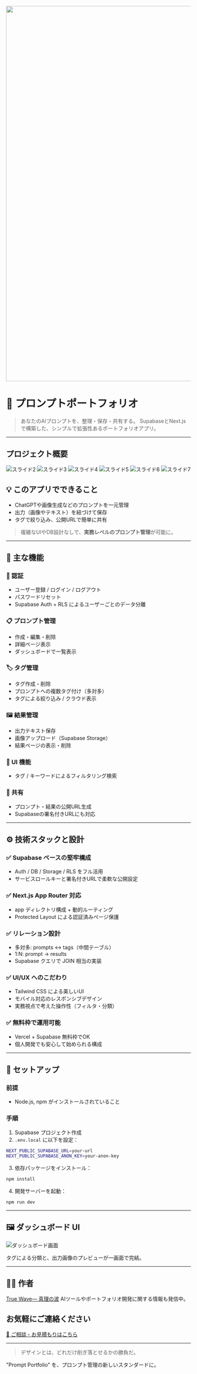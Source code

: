 <p align="center">
<img width="1536" height="1024" alt="段落テキスト" src="https://github.com/user-attachments/assets/e7c25410-8485-4745-ac6a-0d787ac0aaf6" />
</p>

# 🧠 プロンプトポートフォリオ

> あなたのAIプロンプトを、整理・保存・共有する。
> SupabaseとNext.jsで構築した、シンプルで拡張性あるポートフォリオアプリ。

---
## プロジェクト概要
![スライド2](https://github.com/TomoProgrammingDayori/my-ai-portfolio-clean/blob/main/%E8%B3%87%E6%96%99/AI%20%E3%83%97%E3%83%AD%E3%83%B3%E3%83%97%E3%83%88%20%E3%82%B9%E3%83%A9%E3%82%A4%E3%83%89/%E3%82%B9%E3%83%A9%E3%82%A4%E3%83%892.PNG)
![スライド3](https://github.com/TomoProgrammingDayori/my-ai-portfolio-clean/blob/main/%E8%B3%87%E6%96%99/AI%20%E3%83%97%E3%83%AD%E3%83%B3%E3%83%97%E3%83%88%20%E3%82%B9%E3%83%A9%E3%82%A4%E3%83%89/%E3%82%B9%E3%83%A9%E3%82%A4%E3%83%893.PNG)
![スライド4](https://github.com/TomoProgrammingDayori/my-ai-portfolio-clean/blob/main/%E8%B3%87%E6%96%99/AI%20%E3%83%97%E3%83%AD%E3%83%B3%E3%83%97%E3%83%88%20%E3%82%B9%E3%83%A9%E3%82%A4%E3%83%89/%E3%82%B9%E3%83%A9%E3%82%A4%E3%83%894.PNG)
![スライド5](https://github.com/TomoProgrammingDayori/my-ai-portfolio-clean/blob/main/%E8%B3%87%E6%96%99/AI%20%E3%83%97%E3%83%AD%E3%83%B3%E3%83%97%E3%83%88%20%E3%82%B9%E3%83%A9%E3%82%A4%E3%83%89/%E3%82%B9%E3%83%A9%E3%82%A4%E3%83%895.PNG)
![スライド6](https://github.com/TomoProgrammingDayori/my-ai-portfolio-clean/blob/main/%E8%B3%87%E6%96%99/AI%20%E3%83%97%E3%83%AD%E3%83%B3%E3%83%97%E3%83%88%20%E3%82%B9%E3%83%A9%E3%82%A4%E3%83%89/%E3%82%B9%E3%83%A9%E3%82%A4%E3%83%896.PNG)
![スライド7](https://github.com/TomoProgrammingDayori/my-ai-portfolio-clean/blob/main/%E8%B3%87%E6%96%99/AI%20%E3%83%97%E3%83%AD%E3%83%B3%E3%83%97%E3%83%88%20%E3%82%B9%E3%83%A9%E3%82%A4%E3%83%89/%E3%82%B9%E3%83%A9%E3%82%A4%E3%83%897.PNG)

## 💡 このアプリでできること

* ChatGPTや画像生成などのプロンプトを一元管理
* 出力（画像やテキスト）を紐づけて保存
* タグで絞り込み、公開URLで簡単に共有

> 複雑なUIやDB設計なしで、**実務レベルのプロンプト管理**が可能に。

---

## 🚀 主な機能

### 🔐 認証

* ユーザー登録 / ログイン / ログアウト
* パスワードリセット
* Supabase Auth + RLS によるユーザーごとのデータ分離

### 📋 プロンプト管理

* 作成・編集・削除
* 詳細ページ表示
* ダッシュボードで一覧表示

### 🏷 タグ管理

* タグ作成・削除
* プロンプトへの複数タグ付け（多対多）
* タグによる絞り込み / クラウド表示

### 🖼 結果管理

* 出力テキスト保存
* 画像アップロード（Supabase Storage）
* 結果ページの表示・削除

### 🔎 UI 機能

* タグ / キーワードによるフィルタリング検索

### 🔗 共有

* プロンプト・結果の公開URL生成
* Supabaseの署名付きURLにも対応

---

## ⚙️ 技術スタックと設計

### ✅ Supabase ベースの堅牢構成

* Auth / DB / Storage / RLS をフル活用
* サービスロールキーと署名付きURLで柔軟な公開設定

### ✅ Next.js App Router 対応

* app ディレクトリ構成 + 動的ルーティング
* Protected Layout による認証済みページ保護

### ✅ リレーション設計

* 多対多: prompts ↔ tags（中間テーブル）
* 1\:N: prompt → results
* Supabase クエリで JOIN 相当の実装

### ✅ UI/UX へのこだわり

* Tailwind CSS による美しいUI
* モバイル対応のレスポンシブデザイン
* 実務視点で考えた操作性（フィルタ・分類）

### ✅ 無料枠で運用可能

* Vercel + Supabase 無料枠でOK
* 個人開発でも安心して始められる構成

---

## 🧪 セットアップ

### 前提

* Node.js, npm がインストールされていること

### 手順

1. Supabase プロジェクト作成
2. `.env.local` に以下を設定：

```bash
NEXT_PUBLIC_SUPABASE_URL=your-url
NEXT_PUBLIC_SUPABASE_ANON_KEY=your-anon-key
```

3. 依存パッケージをインストール：

```bash
npm install
```

4. 開発サーバーを起動：

```bash
npm run dev
```

---

## 🖼 ダッシュボード UI

![ダッシュボード画面](https://github.com/user-attachments/assets/2b357ac1-cdfb-4b78-945b-6c51bd2acbe3)

タグによる分類と、出力画像のプレビューが一画面で完結。

---

## 🧑‍💻 作者

[True Wave― 真理の波](https://github.com/truthwave)
AIツールやポートフォリオ開発に関する情報も発信中。

## お気軽にご連絡ください
[📩 ご相談・お見積もりはこちら](mailto:realmadrid71214591@gmail.com)

---

> デザインとは、どれだけ削ぎ落とせるかの勝負だ。

"Prompt Portfolio" を、プロンプト管理の新しいスタンダードに。
